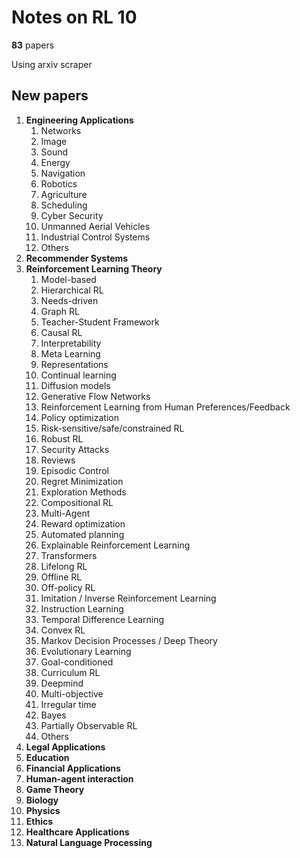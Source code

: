 # Notes on RL 10

__83__ papers

Using arxiv scraper

## New papers

1. __Engineering Applications__
   1. Networks
   2. Image
   3. Sound 
   4. Energy
   5. Navigation
   6. Robotics 
   7. Agriculture
   8. Scheduling
   9.  Cyber Security
   10. Unmanned Aerial Vehicles
   11. Industrial Control Systems
   12. Others
2. __Recommender Systems__
3. __Reinforcement Learning Theory__
   1. Model-based
   2. Hierarchical RL   
   3. Needs-driven
   4. Graph RL
   5. Teacher-Student Framework
   6. Causal RL
   7. Interpretability
   8. Meta Learning
   9.  Representations
   10. Continual learning
   11. Diffusion models
   12. Generative Flow Networks
   13. Reinforcement Learning from Human Preferences/Feedback
   14. Policy optimization 
   15. Risk-sensitive/safe/constrained RL
   16. Robust RL
   17. Security Attacks
   18. Reviews
   19. Episodic Control
   20. Regret Minimization
   21. Exploration Methods
   22. Compositional RL
   23. Multi-Agent
   24. Reward optimization
   25. Automated planning
   26. Explainable Reinforcement Learning
   27. Transformers
   28. Lifelong RL
   29. Offline RL
   30. Off-policy RL
   31. Imitation / Inverse Reinforcement Learning
   32. Instruction Learning
   33. Temporal Difference Learning
   34. Convex RL
   35. Markov Decision Processes / Deep Theory
   36. Evolutionary Learning
   37. Goal-conditioned
   38. Curriculum RL
   39. Deepmind
   40. Multi-objective
   41. Irregular time
   42. Bayes
   43. Partially Observable RL
   44. Others
4. __Legal Applications__
5. __Education__
6. __Financial Applications__
7. __Human-agent interaction__
8. __Game Theory__
9.  __Biology__
10. __Physics__
11. __Ethics__
12. __Healthcare Applications__
13. __Natural Language Processing__